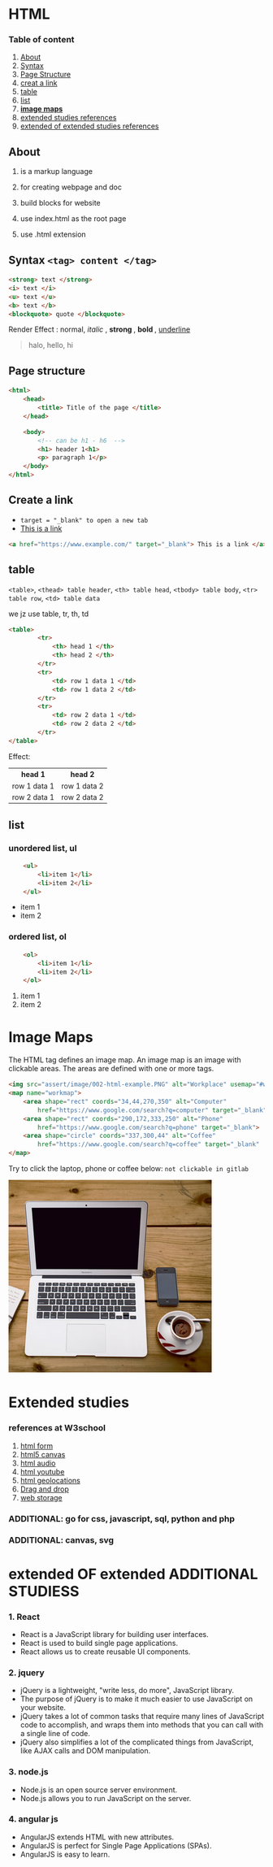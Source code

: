 # HTML 
### Table of content
1. [About](##About)
2. [Syntax](##Syntax)
3. [Page Structure](##structure)
4. [creat a link](##link)
5. [table](##table)
6. [list](##list)
7. [**image maps**](#Maps)
8. [extended studies references](#Extended)
9. [extended of extended studies references](#extendedOFextended)

## About <a name="About"></a>
1. is a markup language
2. for creating webpage and doc
3. build blocks for website

4. use index.html as the root page
5. use .html extension

## Syntax `<tag> content </tag>` <a name="Syntax"></a>
````html
<strong> text </strong>
<i> text </i>
<u> text </u>
<b> text </b>
<blockquote> quote </blockquote>
````
Render Effect :
normal, 
<i> italic </i>, 
<strong> strong </strong>, 
<b> bold </b>, 
<u> underline </u>

<blockquote> halo, hello, hi </blockquote>

## Page structure <a name="structure"></a>
````html
<html>
	<head> 
		<title> Title of the page </title>
	</head>
````
````html	
	<body>
		<!-- can be h1 - h6  -->
		<h1> header 1<h1>	
		<p> paragraph 1</p>
	</body>
</html>
````
## Create a link  <a name="link"></a>
+ `target = "_blank" to open a new tab`
+ <a href="https://www.example.com/" target="_blank"> This is a link </a>

````html
<a href="https://www.example.com/" target="_blank"> This is a link </a>
````
## table <a name="table"></a>
`<table>`, 
`<thead> table header`, 
`<th> table head`, 
`<tbody> table body`, 
`<tr> table row`, 
`<td> table data`

we jz use table, tr, th, td

````html
<table>
		<tr>
			<th> head 1 </th>
			<th> head 2 </th>
		</tr>
		<tr>
			<td> row 1 data 1 </td>
			<td> row 1 data 2 </td>
		</tr>
		<tr>
			<td> row 2 data 1 </td>
			<td> row 2 data 2 </td>
		</tr>
</table>
````

Effect: 

<table>
		<tr>
			<th> head 1 </th>
			<th> head 2 </th>
		</tr>
		<tr>
			<td> row 1 data 1 </td>
			<td> row 1 data 2 </td>
		</tr>
		<tr>
			<td> row 2 data 1 </td>
			<td> row 2 data 2 </td>
		</tr>
</table>

## list <a name="list"></a>
### unordered list, ul
 
````html
	<ul>
		<li>item 1</li>
		<li>item 2</li>
	</ul>
````
<html>
	<ul>
		<li>item 1</li>
		<li>item 2</li>
	</ul>
</html>

### ordered list, ol
````html
	<ol>
		<li>item 1</li>
		<li>item 2</li>
	</ol>
````

<html>
	<ol>
		<li>item 1</li>
		<li>item 2</li>
	</ol>
</html>

# **Image Maps**  <a name="Maps"></a>

The HTML <map> tag defines an image map. An image map is an image with clickable areas. The areas are defined with one or more <area> tags.

````html
<img src="assert/image/002-html-example.PNG" alt="Workplace" usemap="#workmap">
<map name="workmap">
	<area shape="rect" coords="34,44,270,350" alt="Computer" 
		href="https://www.google.com/search?q=computer" target="_blank">
	<area shape="rect" coords="290,172,333,250" alt="Phone" 
		href="https://www.google.com/search?q=phone" target="_blank">
	<area shape="circle" coords="337,300,44" alt="Coffee" 
		href="https://www.google.com/search?q=coffee" target="_blank"	>
</map>
````

Try to click the laptop, phone or coffee below: `not clickable in gitlab`

<img src="assert/image/002-html-example.PNG" alt="Workplace" usemap="#workmap">
<map name="workmap">
  <area shape="rect" coords="34,44,270,350" alt="Computer" href="https://www.google.com/search?q=laptop" target="_blank">
  <area shape="rect" coords="290,172,333,250" alt="Phone" href="https://www.google.com/search?q=phone" target="_blank">
  <area shape="circle" coords="337,300,44" alt="Coffee" href="https://www.google.com/search?q=coffee" target="_blank">
</map>

# Extended studies <a name="Extended"></a>
### references at W3school

1. [html form](https://www.w3schools.com/html/html_forms.asp)
2. [html5 canvas](https://www.w3schools.com/html/html5_canvas.asp)
3. [html audio](https://www.w3schools.com/html/html5_audio.asp)
4. [html youtube](https://www.w3schools.com/html/html_youtube.asp)
5. [html geolocations](https://www.w3schools.com/html/html5_geolocation.asp)
6. [Drag and drop](https://www.w3schools.com/html/html5_draganddrop.asp)
7. [web storage](https://www.w3schools.com/html/html5_webstorage.asp)

### ADDITIONAL: go for css, javascript, sql, python and php
### ADDITIONAL:  canvas, svg

# extended OF extended ADDITIONAL STUDIESS <a id="extendedOFextended"></a>

### 1. React
+ React is a JavaScript library for building user interfaces.
+ React is used to build single page applications.
+ React allows us to create reusable UI components.

### 2. jquery
+ jQuery is a lightweight, "write less, do more", JavaScript library.
+ The purpose of jQuery is to make it much easier to use JavaScript on your website.
+ jQuery takes a lot of common tasks that require many lines of JavaScript code to accomplish,
and wraps them into methods that you can call with a single line of code.
+ jQuery also simplifies a lot of the complicated things from JavaScript, like AJAX calls and DOM manipulation.

### 3. node.js
+ Node.js is an open source server environment.
+ Node.js allows you to run JavaScript on the server.

### 4. angular js
+ AngularJS extends HTML with new attributes.
+ AngularJS is perfect for Single Page Applications (SPAs).
+ AngularJS is easy to learn.
